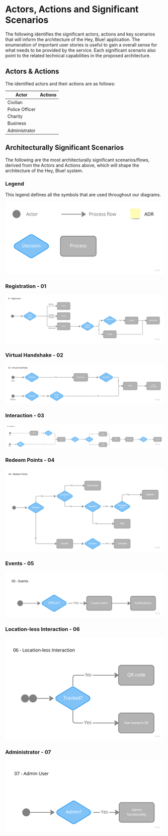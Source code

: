 # Actors, Actions and Significant Scenarios

The following identifies the significant actors, actions and key scenarios that will inform the architecture of the Hey, Blue! application. The enumeration of important user stories is useful to gain a overall sense for what needs to be provided by the service. Each significant scenario also point to the related technical capabilities in the proposed architecture.

## Actors & Actions

The identified actors and their actions are as follows:

| Actor          | Actions |
| -------------- | ------- |
| Civilian       ||
| Police Officer ||
| Charity        ||
| Business       ||
| Administrator  ||

## Architecturally Significant Scenarios

The following are the most architecturally significant scenarios/flows, derived from the Actors and Actions above, which will shape the architecture of the Hey, Blue! system.

### Legend

This legend defines all the symbols that are used throughout our diagrams.

![Legend](./../assets/scenario-legend.jpg)

### Registration - 01

![Registration Scenario](./../assets/scenario-01.jpg)

### Virtual Handshake - 02

![Virtual Handshake Scenario](./../assets/scenario-02.jpg)

### Interaction - 03

![Interactive Scenario](./../assets/scenario-03.jpg)

### Redeem Points - 04

![Redeem Points Scenario](./../assets/scenario-04.jpg)

### Events - 05

![Events Scenario](./../assets/scenario-05.jpg)

### Location-less Interaction - 06

![Locationless Interaction Scenario](./../assets/scenario-06.jpg)

### Administrator - 07

![Adminitrator Scenario](./../assets/scenario-07.jpg)